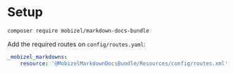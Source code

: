 # Setup

```bash
composer require mobizel/markdown-docs-bundle
```

Add the required routes on `config/routes.yaml`: 

```yaml
_mobizel_markdowns:
    resource: '@MobizelMarkdownDocsBundle/Resources/config/routes.xml'

```

